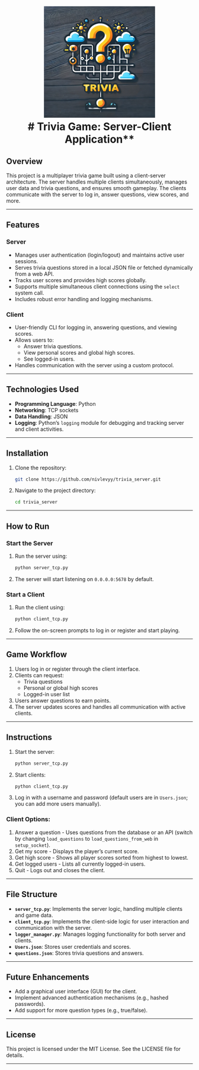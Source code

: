<h1 align="center">
  <a><img src="https://github.com/nivlevyy/trivia_server/blob/main/image/trivia_server.webp" width="300"></a>
<br>
# Trivia Game: Server-Client Application**
<br>
</h1>

## **Overview**

This project is a multiplayer trivia game built using a client-server architecture. The server handles multiple clients simultaneously, manages user data and trivia questions, and ensures smooth gameplay. The clients communicate with the server to log in, answer questions, view scores, and more.

---

## **Features**

### **Server**

- Manages user authentication (login/logout) and maintains active user sessions.
- Serves trivia questions stored in a local JSON file or fetched dynamically from a web API.
- Tracks user scores and provides high scores globally.
- Supports multiple simultaneous client connections using the `select` system call.
- Includes robust error handling and logging mechanisms.

### **Client**

- User-friendly CLI for logging in, answering questions, and viewing scores.
- Allows users to:
  - Answer trivia questions.
  - View personal scores and global high scores.
  - See logged-in users.
- Handles communication with the server using a custom protocol.

---

## **Technologies Used**

- **Programming Language**: Python
- **Networking**: TCP sockets
- **Data Handling**: JSON
- **Logging**: Python’s `logging` module for debugging and tracking server and client activities.

---

## **Installation**

1. Clone the repository:
   ```bash
   git clone https://github.com/nivlevyy/trivia_server.git
   ```
2. Navigate to the project directory:
   ```bash
   cd trivia_server
   ```

---

## **How to Run**

### **Start the Server**

1. Run the server using:
   ```bash
   python server_tcp.py
   ```
2. The server will start listening on `0.0.0.0:5678` by default.

### **Start a Client**

1. Run the client using:
   ```bash
   python client_tcp.py
   ```
2. Follow the on-screen prompts to log in or register and start playing.

---

## **Game Workflow**

1. Users log in or register through the client interface.
2. Clients can request:
   - Trivia questions
   - Personal or global high scores
   - Logged-in user list
3. Users answer questions to earn points.
4. The server updates scores and handles all communication with active clients.

---

## **Instructions**

1. Start the server:
   ```bash
   python server_tcp.py
   ```
2. Start clients:
   ```bash
   python client_tcp.py
   ```
3. Log in with a username and password (default users are in `Users.json`; you can add more users manually).

### Client Options:

1. Answer a question - Uses questions from the database or an API (switch by changing `load_questions` to `load_questions_from_web` in `setup_socket`).
2. Get my score - Displays the player’s current score.
3. Get high score - Shows all player scores sorted from highest to lowest.
4. Get logged users - Lists all currently logged-in users.
5. Quit - Logs out and closes the client.

---

## **File Structure**

- **`server_tcp.py`**: Implements the server logic, handling multiple clients and game data.
- **`client_tcp.py`**: Implements the client-side logic for user interaction and communication with the server.
- **`logger_manager.py`**: Manages logging functionality for both server and clients.
- **`Users.json`**: Stores user credentials and scores.
- **`questions.json`**: Stores trivia questions and answers.

---

## **Future Enhancements**

- Add a graphical user interface (GUI) for the client.
- Implement advanced authentication mechanisms (e.g., hashed passwords).
- Add support for more question types (e.g., true/false).

---

## **License**

This project is licensed under the MIT License. See the LICENSE file for details.

---


